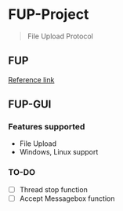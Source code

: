 # FUP-Project
> File Upload Protocol

## FUP
[Reference link](https://yoonkh.github.io/python/2017/12/10/brain4.html)

## FUP-GUI
### **Features supported**
- File Upload
- Windows, Linux support
### TO-DO
- [ ] Thread stop function
- [ ] Accept Messagebox function
